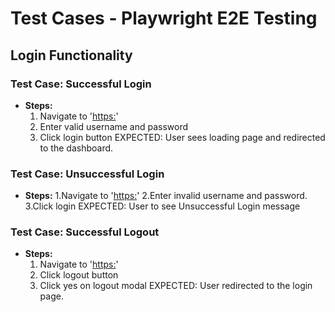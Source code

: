 # Test Cases - Playwright E2E Testing

## Login Functionality

### Test Case: Successful Login

- **Steps:**
  1. Navigate to '[https:](http://localhost:3000/)'
  2. Enter valid username and password
  3. Click login button
EXPECTED: User sees loading page and redirected to the dashboard.

### Test Case: Unsuccessful Login
- **Steps:**
 1.Navigate to '[https:](http://localhost:3000/)'
 2.Enter invalid username and password.
 3.Click login
 EXPECTED: User to see Unsuccessful Login message


### Test Case: Successful Logout

- **Steps:**
  1. Navigate to '[https:](http://localhost:3000/dashboard)'
  2.  Click logout button
  3.  Click yes on logout modal 
EXPECTED: User redirected to the login page.